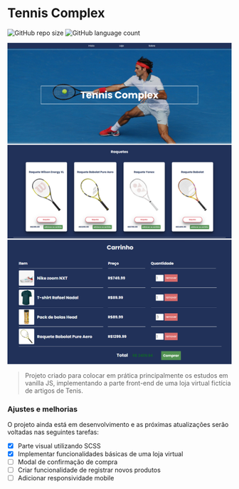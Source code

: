 # Tennis Complex

<!---Esses são exemplos. Veja https://shields.io para outras pessoas ou para personalizar este conjunto de escudos. Você pode querer incluir dependências, status do projeto e informações de licença aqui--->

![GitHub repo size](https://img.shields.io/github/repo-size/iuricode/README-template?style=for-the-badge)
![GitHub language count](https://img.shields.io/github/languages/count/iuricode/README-template?style=for-the-badge)

<img src="img/repo1.png" alt="exemplo imagem">
<img src="img/repo2.png" alt="exemplo imagem">
<img src="img/repo3.png" alt="exemplo imagem">

> Projeto criado para colocar em prática principalmente os estudos em vanilla JS, implementando a parte front-end de uma loja virtual fictícia de artigos de Tenis.

### Ajustes e melhorias

O projeto ainda está em desenvolvimento e as próximas atualizações serão voltadas nas seguintes tarefas:

- [x] Parte visual utilizando SCSS
- [x] Implementar funcionalidades básicas de uma loja virtual
- [ ] Modal de confirmação de compra
- [ ] Criar funcionalidade de registrar novos produtos
- [ ] Adicionar responsividade mobile